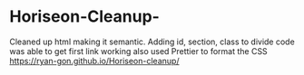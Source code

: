 # Horiseon-Cleanup-
Cleaned up html making it semantic. Adding id, section, class to divide code
was able to get first link working
also used Prettier to format the CSS
https://ryan-gon.github.io/Horiseon-cleanup/

